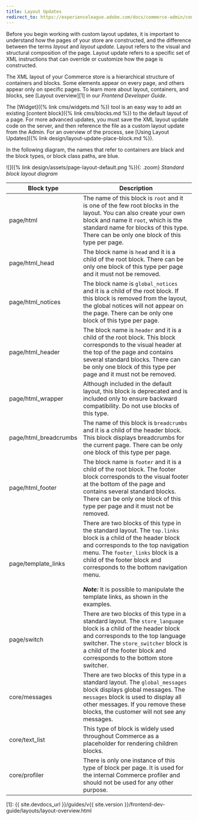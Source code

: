 ```yaml
---
title: Layout Updates
redirect_to: https://experienceleague.adobe.com/docs/commerce-admin/content-design/design/layout/layout-updates.html
---
```


Before you begin working with custom layout updates, it is important to understand how the pages of your store are constructed, and the difference between the terms *layout* and *layout update*. Layout refers to the visual and structural composition of the page. Layout update refers to a specific set of XML instructions that can override or customize how the page is constructed.

The XML layout of your Commerce store is a hierarchical structure of containers and blocks. Some elements appear on every page, and others appear only on specific pages. To learn more about layout, containers, and blocks, see [Layout overview][1] in our _Frontend Developer Guide_.

The [Widget]({% link cms/widgets.md %}) tool is an easy way to add an existing [content block]({% link cms/blocks.md %}) to the default layout of a page. For more advanced updates, you must save the XML layout update code on the server, and then reference the file as a custom layout update from the Admin. For an overview of the process, see [Using Layout Updates]({% link design/layout-update-place-block.md %}).

In the following diagram, the names that refer to containers are black and the block types, or block class paths, are blue.

![]({% link design/assets/page-layout-default.png %}){: .zoom}
_Standard block layout diagram_

|Block type|Description|
|--- |--- |
|page/html|The name of this block is `root` and it is one of the few root blocks in the layout. You can also create your own block and name it `root`, which is the standard name for blocks of this type. There can be only one block of this type per page.|
|page/html_head|The block name is `head` and it is a child of the root block. There can be only one block of this type per page and it must not be removed.|
|page/html_notices|The block name is `global_notices` and it is a child of the root block. If this block is removed from the layout, the global notices will not appear on the page. There can be only one block of this type per page.|
|page/html_header|The block name is `header` and it is a child of the root block. This block corresponds to the visual header at the top of the page and contains several standard blocks. There can be only one block of this type per page and it must not be removed.|
|page/html_wrapper|Although included in the default layout, this block is deprecated and is included only to ensure backward compatibility. Do not use blocks of this type.|
|page/html_breadcrumbs|The name of this block is `breadcrumbs` and it is a child of the header block. This block displays breadcrumbs for the current page. There can be only one block of this type per page. |
|page/html_footer|The block name is `footer` and it is a child of the root block. The footer block corresponds to the visual footer at the bottom of the page and contains several standard blocks. There can be only one block of this type per page and it must not be removed.|
|page/template_links|There are two blocks of this type in the standard layout. The `top.links` block is a child of the header block and corresponds to the top navigation menu. The `footer_links` block is a child of the footer block and corresponds to the bottom navigation menu. <br/><br/>**_Note:_** It is possible to manipulate the template links, as shown in the examples.|
|page/switch|There are two blocks of this type in a standard layout. The `store_language` block is a child of the header block and corresponds to the top language switcher. The `store_switcher` block is a child of the footer block and corresponds to the bottom store switcher.|
|core/messages|There are two blocks of this type in a standard layout. The `global_messages` block displays global messages. The `messages` block is used to display all other messages. If you remove these blocks, the customer will not see any messages.|
|core/text_list|This type of block is widely used throughout Commerce as a placeholder for rendering children blocks.|
|core/profiler|There is only one instance of this type of block per page. It is used for the internal Commerce profiler and should not be used for any other purpose.|

[1]: {{ site.devdocs_url }}/guides/v{{ site.version }}/frontend-dev-guide/layouts/layout-overview.html

